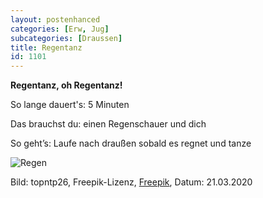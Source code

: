 ```yaml
---
layout: postenhanced
categories: [Erw, Jug]
subcategories: [Draussen]
title: Regentanz
id: 1101
---
```

**Regentanz, oh Regentanz!**

So lange dauert's: 5 Minuten

Das brauchst du: einen Regenschauer und dich 

So geht’s: Laufe nach draußen sobald es regnet und tanze 

![Regen](https://image.freepik.com/fotos-kostenlos/regen-faellt-auf-das-fenster_1339-7317.jpg)

Bild: topntp26, Freepik-Lizenz, [Freepik](https://de.freepik.com/fotos-kostenlos/regen-faellt-auf-das-fenster_1273689.htm#query=regen&position=36), Datum: 21.03.2020


